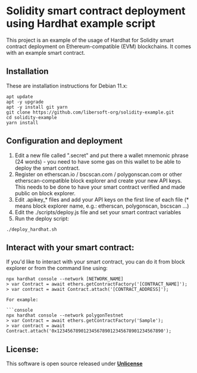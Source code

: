 # Solidity smart contract deployment using Hardhat example script

This project is an example of the usage of Hardhat for Solidity smart contract deployment on Ethereum-compatible (EVM) blockchains. It comes with an example smart contract.

## Installation

These are installation instructions for Debian 11.x:

```console
apt update
apt -y upgrade
apt -y install git yarn
git clone https://github.com/libersoft-org/solidity-example.git
cd solidity-example
yarn install
```

## Configuration and deployment

1. Edit a new file called ".secret" and put there a wallet mnemonic phrase (24 words) - you need to have some gas on this wallet to be able to deploy the smart contract.
2. Register on etherscan.io / bscscan.com / polygonscan.com or other etherscan-compatible block explorer and create your new API keys. This needs to be done to have your smart contract verified and made public on block explorer.
3. Edit .apikey_* files and add your API keys on the first line of each file (* means block explorer name, e.g.: etherscan, polygonscan, bscscan ...)
4. Edit the ./scripts/deploy.js file and set your smart contract variables
5. Run the deploy script:

```console
./deploy_hardhat.sh
```

## Interact with your smart contract:

If you'd like to interact with your smart contract, you can do it from block explorer or from the command line using:

```console
npx hardhat console --network [NETWORK_NAME]
> var Contract = await ethers.getContractFactory('[CONTRACT_NAME]');
> var contract = await Contract.attach('[CONTRACT_ADDRESS]');

For example:

```console
npx hardhat console --network polygonTestnet
> var Contract = await ethers.getContractFactory('Sample');
> var contract = await Contract.attach('0x1234567890123456789012345678901234567890');
```

## License:
This software is open source released under [**Unlicense**](./LICENSE)
